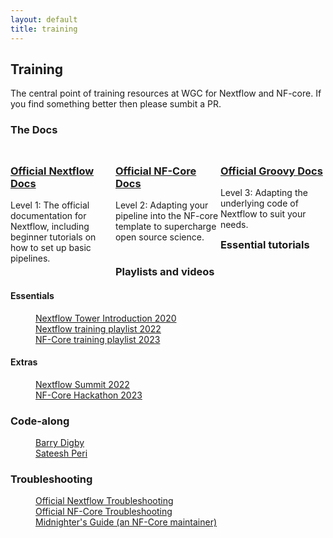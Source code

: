 ```yaml
---
layout: default
title: training
---
```


<style>
.column {
  float: left;
  width: 33.33%;
}

/* Clear floats after the columns */
.row:after {
  content: "";
  display: table;
  clear: both;
}

.image {
    padding: 10px;
}

@media screen and (max-width: 600px) {
  .column {
    width: 100%;
  }
}
</style>

## Training

The central point of training resources at WGC for Nextflow and NF-core. If you find something better then please sumbit a PR.

### The Docs

<div class="row">
    <div class="column">
        <h3><a href="https://www.nextflow.io/blog/2023/learn-nextflow-in-2023.html" class="black-text">Official Nextflow Docs</a></h3>
        <p> Level 1: The official documentation for Nextflow, including beginner tutorials on how to set up basic pipelines. </p>
    </div>
    <div class="column">
        <h3><a href="https://nf-co.re/docs" class="black-text">Official NF-Core Docs</a></h3>
        <p> Level 2: Adapting your pipeline into the NF-core template to supercharge open source science. </p>
    </div>
    <div class="column">
        <h3><a href="https://docs.groovy-lang.org/next/html/documentation/" class="black-text">Official Groovy Docs</a></h3>
        <p> Level 3: Adapting the underlying code of Nextflow to suit your needs. </p>
</div>

### Essential tutorials


### Playlists and videos

#### Essentials
<dl>
    <dd><a href="https://www.youtube.com/watch?v=P7LUtBFzSww" class="black-text">Nextflow Tower Introduction 2020</a></dd>
    <dd><a href="https://www.youtube.com/playlist?list=PLPZ8WHdZGxmUVZRUfua8CsjuhjZ96t62R" class="black-text">Nextflow training playlist 2022</a></dd>
    <dd><a href="https://www.youtube.com/playlist?list=PL3xpfTVZLcNhoWxHR0CS-7xzu5eRT8uHo" class="black-text">NF-Core training playlist 2023</a></dd>
</dl>

#### Extras
<dl>
    <dd><a href="https://www.youtube.com/playlist?list=PLPZ8WHdZGxmUdAJlHowo7zL2pN3x97d32" class="black-text">Nextflow Summit 2022</a></dd>
    <dd><a href="https://www.youtube.com/playlist?list=PL3xpfTVZLcNhfyF_QJIfSslnxRCU817yc" class="black-text">NF-Core Hackathon 2023</a></dd>
</dl>

### Code-along
<dl>
    <dd><a href="https://barrydigby.github.io/Introduction/Nextflow" class="black-text">Barry Digby</a></dd>
    <dd><a href="https://sateeshperi.github.io/nextflow_varcal/nextflow/" class="black-text">Sateesh Peri</a></dd>
</dl>

### Troubleshooting
<dl>
    <dd><a href="https://training.nextflow.io/basic_training/debugging/" class="black-text">Official Nextflow Troubleshooting</a></dd>
    <dd><a href="https://nf-co.re/usage/troubleshooting" class="black-text">Official NF-Core Troubleshooting</a></dd>
    <dd><a href="https://midnighter.github.io/nextflow-gotchas/" class="black-text">Midnighter's Guide (an NF-Core maintainer)</a></dd>
</dl>
